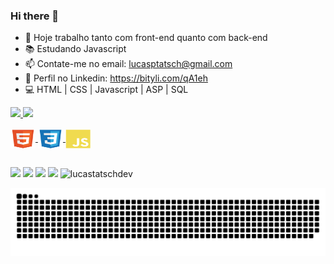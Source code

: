 ### Hi there 👋

- 🔭 Hoje trabalho tanto com front-end quanto com back-end
- 📚 Estudando Javascript
- 📫 Contate-me no email: lucasptatsch@gmail.com
- 🔗 Perfil no Linkedin: https://bityli.com/qA1eh
- 💻 HTML | CSS | Javascript | ASP | SQL

<div>
  <a href="https://github.com/lucastatschdev">
  <img height="180em" src="https://github-readme-stats.vercel.app/api?username=lucastatschdev&show_icons=true&theme=react&include_all_commits=true&count_private=true"/>
  <img height="180em" src="https://github-readme-stats.vercel.app/api/top-langs/?username=lucastatschdev&layout=compact&langs_count=7&theme=react"/>
</div>
<div style="display: inline_block"><br>
  <img align="center" alt="Rafa-HTML" height="30" width="40" src="https://raw.githubusercontent.com/devicons/devicon/master/icons/html5/html5-original.svg">
  <img align="center" alt="Rafa-CSS" height="30" width="40" src="https://raw.githubusercontent.com/devicons/devicon/master/icons/css3/css3-original.svg">
  <img align="center" alt="Rafa-Js" height="30" width="40" src="https://raw.githubusercontent.com/devicons/devicon/master/icons/javascript/javascript-plain.svg">
</div>
  
  ##
 
<div> 
  <a href="https://instagram.com/lucastatsch" target="_blank"><img src="https://img.shields.io/badge/-Instagram-%23E4405F?style=for-the-badge&logo=instagram&logoColor=white" target="_blank"></a>
  <a href = "mailto:lucasptatsch@gmail.com"><img src="https://img.shields.io/badge/-Gmail-%23333?style=for-the-badge&logo=gmail&logoColor=white" target="_blank"></a>
  <a href="https://www.linkedin.com/in/lucas-tatsch-3a0096204" target="_blank"><img src="https://img.shields.io/badge/-LinkedIn-%230077B5?style=for-the-badge&logo=linkedin&logoColor=white" target="_blank"></a>
   <a href="https://api.whatsapp.com/send?phone=5548988286856" target="_blank"><img src="https://img.shields.io/badge/WhatsApp-25D366?style=for-the-badge&logo=whatsapp&logoColor=white" target="_blank"></a>
  
  <img src="https://komarev.com/ghpvc/?username=lucastatschdev&color=green" alt="lucastatschdev" />
 
  ![Snake animation](https://github.com/lucastatschdev/lucastatschdev/blob/output/github-contribution-grid-snake.svg)
 
</div>

